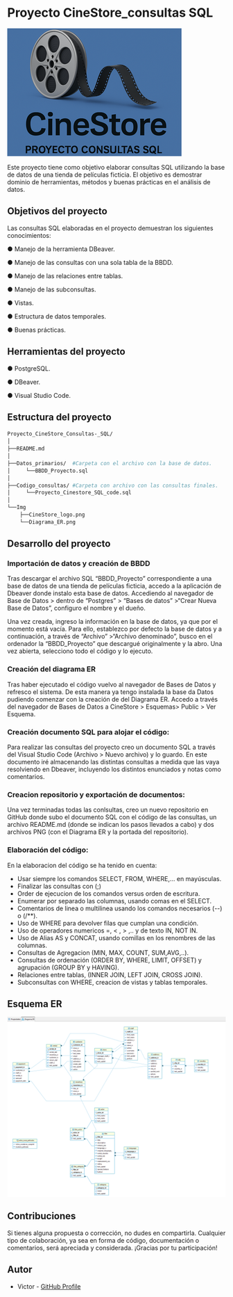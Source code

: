 # Proyecto CineStore_consultas SQL



<div style="text-align: left;">
  <img src="Img/CineStore_logo.png" alt="Logo" />
</div>

Este proyecto tiene como objetivo elaborar consultas SQL utilizando la base de datos de una tienda de películas ficticia. El objetivo es demostrar dominio de herramientas, métodos y buenas prácticas en el análisis de datos.



## Objetivos del proyecto

Las consultas SQL elaboradas en el proyecto demuestran los siguientes conocimientos:

● Manejo de la herramienta DBeaver.

● Manejo de las consultas con una sola tabla de la BBDD.

● Manejo de las relaciones entre tablas.

● Manejo de las subconsultas.

● Vistas.

● Estructura de datos temporales.

● Buenas prácticas.

## Herramientas del proyecto

● PostgreSQL.

● DBeaver.

● Visual Studio Code.

## Estructura del proyecto

```bash
Proyecto_CineStore_Consultas-_SQL/
│
├──README.md
│
├──Datos_primarios/  #Carpeta con el archivo con la base de datos.
│     └──BBDD_Proyecto.sql
│
├──Codigo_consultas/ #Carpeta con archivo con las consultas finales.
│     └──Proyecto_Cinestore_SQL_code.sql
│
└──Img
    ├──CineStore_logo.png
    └──Diagrama_ER.png 
```

## Desarrollo del proyecto

### Importación de datos y creación de BBDD

Tras descargar el archivo SQL “BBDD_Proyecto” correspondiente a una base de datos de una tienda de películas ficticia, accedo a la aplicación de Dbeaver donde instalo esta base de datos. Accediendo al navegador de Base de Datos > dentro de “Postgres” > “Bases de datos” >“Crear Nueva Base de Datos”, configuro el nombre y el dueño. 

Una vez creada, ingreso la información en la base de datos, ya que por el momento está vacía.  Para ello, establezco por defecto la base de datos y a continuación, a través de “Archivo” >“Archivo denominado”, busco en el ordenador la “BBDD_Proyecto” que descargué originalmente y la abro. 
Una vez abierta, selecciono todo el código y lo ejecuto. 

### Creación del diagrama ER

Tras haber ejecutado el código vuelvo al navegador de Bases de Datos y refresco el sistema.
 De esta manera ya tengo instalada la base da Datos pudiendo comenzar con la creación de del Diagrama ER. Accedo a través del navegador de Bases de Datos a CineStore > Esquemas> Public > Ver Esquema.

### Creación documento SQL para alojar el código:

Para realizar las consultas del proyecto creo un documento SQL a través del Visual Studio Code (Archivo > Nuevo archivo) y lo guardo. En este documento iré almacenando las distintas consultas a medida que las vaya resolviendo en Dbeaver, incluyendo los distintos enunciados y notas como comentarios.


### Creacion repositorio y exportación de documentos:

Una vez terminadas todas las conlsultas, creo un nuevo repositorio en GitHub donde subo el documento SQL con el código de las consultas, un archivo README.md (donde se indican los pasos llevados a cabo) y dos archivos PNG (con el Diagrama ER y la portada del repositorio).

### Elaboración del código:

En la elaboracion del código se ha tenido en cuenta:

- Usar siempre los comandos  SELECT, FROM, WHERE,… en mayúsculas.  
-	Finalizar las consultas con (;)
-	Order de ejecucion de los comandos versus orden de escritura.
-	Enumerar por separado las columnas, usando comas en el SELECT.
-	Comentarios de linea o multilinea usando los comandos necesarios (--) o  (/**).
-	Uso de WHERE para devolver filas que cumplan una condición.
-	Uso de operadores numericos =, < , > ,.. y de texto IN, NOT IN.
-	 Uso de Alias AS y CONCAT, usando comillas en los renombres de las columnas.
-	Consultas de Agregacion (MIN, MAX, COUNT, SUM,AVG,..).
-	Consultas de ordenación (ORDER BY, WHERE, LIMIT, OFFSET) y agrupación (GROUP BY  y  HAVING).
-	Relaciones entre tablas, (INNER JOIN, LEFT JOIN, CROSS JOIN).
-	Subconsultas con WHERE, creacion de vistas y tablas temporales.


## Esquema ER

<div style="text-align: center;">
   <img src="Img/Diagrama_ER.png" aly="Diagrama_ER" />


<div style="text-align: left;">


## Contribuciones

Si tienes alguna propuesta o corrección, no dudes en compartirla. Cualquier tipo de colaboración, ya sea en forma de código, documentación o comentarios, será apreciada y considerada. ¡Gracias por tu participación!



## Autor

<div style="text-align: left;">

- Victor - [GitHub Profile](https://github.com/Vic-tor123)




